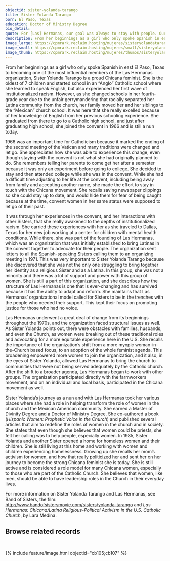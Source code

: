 ```yaml
---
objectid: sister-yolanda-tarango
title: Sister Yolanda Tarango
born: El Paso, Texas
education: Doctor of Ministry Degree
bio_detail:
quote: For [Las] Hermanas, our goal was always to stay with people. Our goal was always to immerse ourselves with people.
description: From her beginnings as a girl who only spoke Spanish in east El Paso, Texas to becoming one of the most influential members of the Las Hermanas organization, Sister Yolanda Tarango is a proud Chicana feminist.
image_large: https://cpmrark.reclaim.hosting/mujeres/sisteryolandatarango.png
image_small: https://cpmrark.reclaim.hosting/mujeres/small/sisteryolandatarango_sm.jpg
image_thumb: https://cpmrark.reclaim.hosting/mujeres/thumbs/sisteryolandatarango_th.jpg
---
```


From her beginnings as a girl who only spoke Spanish in east El Paso, Texas to becoming one of the most influential members of the Las Hermanas organization, Sister Yolanda Tarango is a proud Chicana feminist. She is the oldest of 7 children and started school in an “Anglo” Catholic school where she learned to speak English, but also experienced her first wave of institutionalized racism. However, as she changed schools in her fourth-grade year due to the unfair gerrymandering that racially separated her Latina community from the church, her family moved her and her siblings to the “Mexican” church school. It was here that she really excelled because of her knowledge of English from her previous schooling experience. She graduated from there to go to a Catholic high school, and just after graduating high school, she joined the convent in 1966 and is still a nun today.

1966 was an important time for Catholicism because it marked the ending of the second meeting of the Vatican and many traditions were changed and let go. She appreciates how she was able to experience this change, even though staying with the convent is not what she had originally planned to do. She remembers telling her parents to come get her after a semester because it was only an experiment before going to college. She decided to stay and then attended college while she was in the convent. While she had a difficult time adjusting to her life at the convent, including being away from family and accepting another name, she made the effort to stay in touch with the Chicana movement. She recalls saving newspaper clippings so she could stay up to date, and would hide them for fear of being caught because at the time, convent women in her same status were supposed to let go of their past.

It was through her experiences in the convent, and her interactions with other Sisters, that she really awakened to the depths of institutionalized racism. She carried these experiences with her as she traveled to Dallas, Texas for her new job working at a center for children with mental health conditions. While there, she was part of the founding of Las Hermanas, which was an organization that was initially established to bring Latinas in the convent together to advocate for their people. The organization sent letters to all the Spanish-speaking Sisters calling them to an organizing meeting in 1971. This was very important to Sister Yolanda Tarango because she discovered that she was not the only one struggling to bring together her identity as a religious Sister and as a Latina. In this group, she was not a minority and there was a lot of support and power with this group of women. She is still a part of this organization, and she describes how the structure of Las Hermanas is one that is ever-changing and has survived because it has the ability to adapt and reform. She maintains that Las Hermanas’ organizational model called for Sisters to be in the trenches with the people who needed their support. This kept their focus on promoting justice for those who had no voice.

Las Hermanas underwent a great deal of change from its beginnings throughout the 1970s, and the organization faced structural issues as well. As Sister Yolanda points out, there were obstacles with families, husbands, and even the Church, as women were breaking out of these traditional roles and advocating for a more equitable experience here in the U.S. She recalls the importance of the organization’s shift from a more myopic woman-in-the-Church based focus, to an adoption of the whole feminist agenda. This broadening empowered more women to join the organization, and it also, in the eyes of Sister Yolanda, allowed Las Hermanas to bring the church to communities that were not being served adequately by the Catholic church. After the shift to a broader agenda, Las Hermanas began to work with other groups. The organization participated directly with the farmworkers movement, and on an individual and local basis, participated in the Chicana movement as well.

Sister Yolanda’s journey as a nun and with Las Hermanas took her various places where she had a role in helping transform the role of women in the church and the Mexican American community. She earned a Master of Divinity Degree and a Doctor of Ministry Degree. She co-authored a book (_Hispanic Women: Prophetic Voice in the Church_) and published several articles that aim to redefine the roles of women in the church and in society. She states that even though she believes that women could be priests, she felt her calling was to help people, especially women. In 1985, Sister Yolanda and another Sister opened a home for homeless women and their children. She is still living at this home and working with women and children experiencing homelessness. Growing up she recalls her mom’s activism for women, and how that really politicized her and sent her on her journey to become the strong Chicana feminist she is today. She is still active and is considered a role model for many Chicana women, especially to those who are part of the Catholic Church. She believes that women, like men, should be able to have leadership roles in the Church in their everyday lives.

For more information on Sister Yolanda Tarango and Las Hermanas, see Band of Sisters, the film: <a href="http://www.bandofsistersmovie.com/sisters/yolanda-tarango" target="_blank">http://www.bandofsistersmovie.com/sisters/yolanda-tarango</a> and _Las Hermanas: Chicana/Latina Religious-Political Activism in the U.S. Catholic Church_, by Lara Medina.

## Browse related records
<br>

{% include feature/image.html objectid="cb105;cb107" %}
